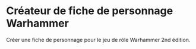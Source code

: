 # Créateur de fiche de personnage Warhammer

Créer une fiche de personnage pour le  jeu de rôle Warhammer 2nd édition.